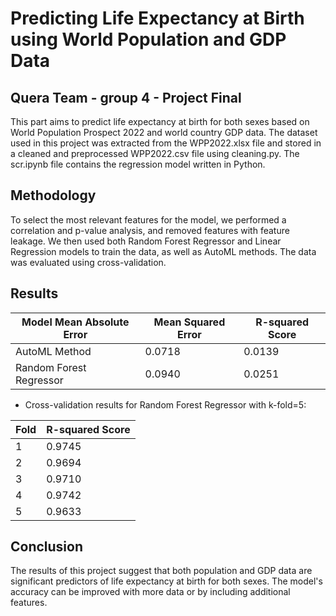 # Predicting Life Expectancy at Birth using World Population and GDP Data
## Quera Team - group 4 - Project Final
This part aims to predict life expectancy at birth for both sexes based on World Population Prospect 2022 and world country GDP data. The dataset used in this project was extracted from the WPP2022.xlsx file and stored in a cleaned and preprocessed WPP2022.csv file using cleaning.py. The scr.ipynb file contains the regression model written in Python.
## Methodology
To select the most relevant features for the model, we performed a correlation and p-value analysis, and removed features with feature leakage. We then used both Random Forest Regressor and Linear Regression models to train the data, as well as AutoML methods. The data was evaluated using cross-validation.
## Results
|Model	Mean Absolute Error|	Mean Squared Error	|R-squared Score|
|---|---|---|
|AutoML Method|	0.0718	|0.0139	|0.9859|
|Random Forest Regressor|	0.0940	|0.0251	|0.9746|

* Cross-validation results for Random Forest Regressor with k-fold=5:

|Fold|	R-squared Score|
|---|---|
|1|	0.9745|
|2|	0.9694|
|3|	0.9710|
|4|	0.9742|
|5|	0.9633|

## Conclusion
The results of this project suggest that both population and GDP data are significant predictors of life expectancy at birth for both sexes. The model's accuracy can be improved with more data or by including additional features.
